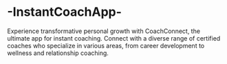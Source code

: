 # -InstantCoachApp-
Experience transformative personal growth with CoachConnect, the ultimate app for instant coaching. Connect with a diverse range of certified coaches who specialize in various areas, from career development to wellness and relationship coaching. 
